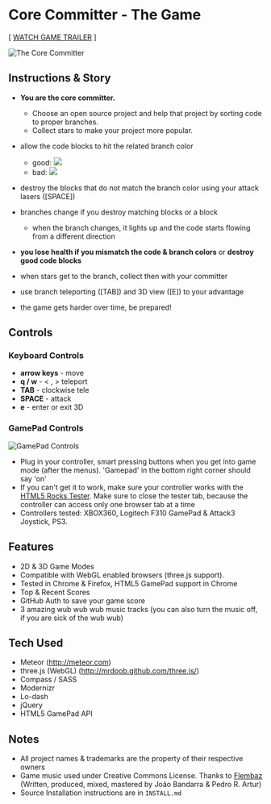 # Core Committer - The Game

[ [WATCH GAME TRAILER](http://www.youtube.com/watch?v=BDPUvtY8Lr0 "Core Committer Game Trailer") ]

![](http://committer.meteor.com/img/poster.png "The Core Committer")

## Instructions & Story
* __You are the core committer.__
    * Choose an open source project and help that project by sorting code to proper branches.
    * Collect stars to make your project more popular.

* allow the code blocks to hit the related branch color
    * good: ![](http://committer.meteor.com/img/tutorial-good.png)
    * bad: ![](http://committer.meteor.com/img/tutorial-bad.png)
* destroy the blocks that do not match the branch color using your attack lasers ([SPACE])
* branches change if you destroy matching blocks or a  block
    * when the branch changes, it lights up and the code starts flowing from a different direction

* __you lose health if you mismatch the code & branch colors__ or __destroy good code blocks__
* when stars  get to the branch, collect then with your committer
* use branch teleporting ([TAB]) and 3D view ([E]) to your advantage
* the game gets harder over time, be prepared!

## Controls

### Keyboard Controls

* __arrow keys__ - move
* __q / w__ - < , > teleport
* __TAB__ - clockwise tele
* __SPACE__ - attack
* __e__ - enter or exit 3D


### GamePad Controls
![](http://committer.meteor.com/img/gamepad-map.png "GamePad Controls")
* Plug in your controller, smart pressing buttons when you get into game mode (after the menus). 
'Gamepad' in the bottom right corner should say 'on'
* If you can't get it to work, make sure your controller works with the
[HTML5 Rocks Tester](http://www.html5rocks.com/en/tutorials/doodles/gamepad/gamepad-tester/tester.html).
Make sure to close the tester tab, because the controller can access only one browser tab at a time
* Controllers tested: XBOX360, Logitech F310 GamePad & Attack3 Joystick, PS3.
 
## Features

* 2D & 3D Game Modes
* Compatible with WebGL enabled browsers (three.js support).
* Tested in Chrome & Firefox, HTML5 GamePad support in Chrome
* Top & Recent Scores
* GitHub Auth to save your game score
* 3 amazing wub wub wub music tracks (you can also turn the music off, if you are sick of the wub wub)

## Tech Used

* Meteor (http://meteor.com)
* three.js (WebGL) (http://mrdoob.github.com/three.js/)
* Compass / SASS
* Modernizr
* Lo-dash
* jQuery
* HTML5 GamePad API

## Notes

* All project names & trademarks are the property of their respective owners
* Game music used under Creative Commons License.
Thanks to [Flembaz](http://soundcloud.com/flembaz/sets/indigo/) (Written, produced, mixed, mastered by João Bandarra & Pedro R. Artur)
* Source Installation instructions are in ```INSTALL.md```
